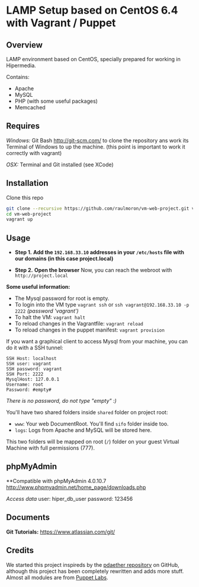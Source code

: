 # LAMP Setup based on CentOS 6.4 with Vagrant / Puppet

## Overview

LAMP environment based on CentOS, specially prepared for working in Hipermedia.

Contains:

* Apache
* MySQL
* PHP (with some useful packages)
* Memcached

## Requires
*Windows:*
Git Bash http://git-scm.com/ to clone the repository ans work its
Terminal of Windows to up the machine. (this point is important to work it correctly with vagrant)

*OSX:*
Terminal and Git installed (see XCode)

## Installation

Clone this repo

```bash
git clone --recursive https://github.com/raulmoron/vm-web-project.git vm-web-project
cd vm-web-project
vagrant up
```

## Usage

* **Step 1.** **Add the `192.168.33.10` addresses in your `/etc/hosts` file with our domains (in this case project.local)**

* **Step 2.** **Open the browser**
Now, you can reach the webroot with `http://project.local`

**Some useful information:**

* The Mysql password for root is empty.
* To login into the VM type `vagrant ssh` or `ssh vagrant@192.168.33.10 -p 2222` *(password 'vagrant')*
* To halt the VM: `vagrant halt`
* To reload changes in the Vagrantfile: `vagrant reload`
* To reload changes in the puppet manifest: `vagrant provision`

If you want a graphical client to access Mysql from your machine, you can do it with a SSH tunnel:

```
SSH Host: localhost
SSH user: vagrant
SSH password: vagrant
SSH Port: 2222
MysqlHost: 127.0.0.1
Username: root
Password: #empty#
```
*There is no password, do not type "empty" :)*

You'll have two shared folders inside `shared` folder on project root:

* `www`: Your web DocumentRoot. You'll find `sifo` folder inside too.
* `logs`: Logs from Apache and MySQL will be stored here.

This two folders will be mapped on root (`/`) folder on your guest Virtual Machine with full permissions (777).

## phpMyAdmin
**Compatible with phpMyAdmin 4.0.10.7
http://www.phpmyadmin.net/home_page/downloads.php

*Access data*
user: hiper_db_user
password: 123456

## Documents
**Git Tutorials:** https://www.atlassian.com/git/

## Credits

We started this project inspireds by the [pdaether repository](https://github.com/pdaether/LAMP-CentOS-with-Vagrant) on GitHub,
although this project has been completely rewritten and adds more stuff. Almost all modules are from [Puppet Labs](http://puppetlabs.com/).
